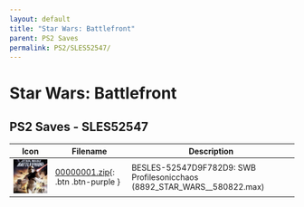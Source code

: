 ```yaml
---
layout: default
title: "Star Wars: Battlefront"
parent: PS2 Saves
permalink: PS2/SLES52547/
---
```

# Star Wars: Battlefront

## PS2 Saves - SLES52547

| Icon | Filename | Description |
|------|----------|-------------|
| ![Star Wars: Battlefront](icon0.png) | [00000001.zip](00000001.zip){: .btn .btn-purple } | BESLES-52547D9F782D9: SWB Profilesonicchaos (8892_STAR_WARS__580822.max) |
